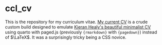 # ccl_cv

This is the repository for my curriculum vitae. [My current CV](https://clanfear.github.io/ccl_cv/cv_quarto/cv_quarto.html) is a crude custom
build designed to emulate [Kieran Healy's beautiful minimalist CV](https://kieranhealy.org/vita.pdf) 
using quarto with paged.js  (previously `{rmarkdown}` with `{pagedown}`) instead of $\LaTeX$. It was a 
surprisingly tricky being a CSS novice.

